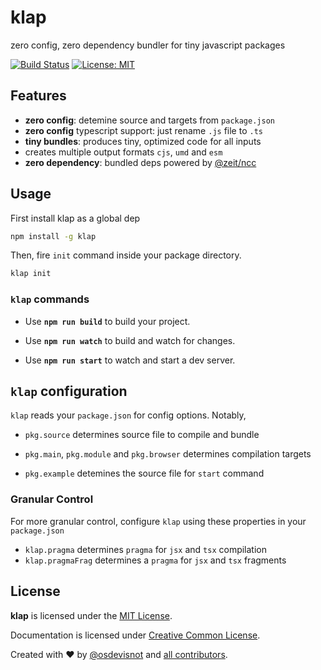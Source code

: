 # klap

zero config, zero dependency bundler for tiny javascript packages

[![Build Status](https://travis-ci.org/osdevisnot/klap.svg?branch=master)](https://travis-ci.org/osdevisnot/klap)
[![License: MIT](https://img.shields.io/badge/License-MIT-blue.svg)](https://opensource.org/licenses/MIT)

## Features

- **zero config**: detemine source and targets from `package.json`
- **zero config** typescript support: just rename `.js` file to `.ts`
- **tiny bundles**: produces tiny, optimized code for all inputs
- creates multiple output formats `cjs`, `umd` and `esm`
- **zero dependency**: bundled deps powered by [@zeit/ncc](https://www.npmjs.com/package/@zeit/ncc)

## Usage

First install klap as a global dep

```bash
npm install -g klap
```

Then, fire `init` command inside your package directory.

```bash
klap init
```

### `klap` commands

- Use **`npm run build`** to build your project.

- Use **`npm run watch`** to build and watch for changes.

- Use **`npm run start`** to watch and start a dev server.

## `klap` configuration

`klap` reads your `package.json` for config options. Notably,

- `pkg.source` determines source file to compile and bundle

- `pkg.main`, `pkg.module` and `pkg.browser` determines compilation targets

- `pkg.example` detemines the source file for `start` command

### Granular Control

For more granular control, configure `klap` using these properties in your `package.json`

- `klap.pragma` determines `pragma` for `jsx` and `tsx` compilation
- `klap.pragmaFrag` determines a `pragma` for `jsx` and `tsx` fragments

## License

**klap** is licensed under the [MIT License](http://opensource.org/licenses/MIT).

Documentation is licensed under [Creative Common License](http://creativecommons.org/licenses/by/4.0/).

Created with ♥ by [@osdevisnot](https://github.com/osdevisnot) and [all contributors](https://github.com/osdevisnot/klap/graphs/contributors).
